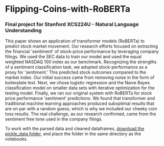 # Flipping-Coins-with-RoBERTa
### Final project for Stanford XCS224U - Natural Language Understanding 

This paper shows an application of transformer models (RoBERTa) to predict stock market movement. Our research efforts focused on extracting the financial 'sentiment' of stock-price performance by leveraging company filings. We used the SEC data to train our model and used the equal weighted NASDAQ 100 index as our benchmark. Recognizing the strengths of a sentiment classification task, we adopted stock-performance as a proxy for 'sentiment.' This predicted stock outcomes compared to the market index. Our initial success came from removing noise in the form of boilerplate text. Next, we chose logistic regression and the Naive Bayes classification model on smaller data sets with iterative optimization for the testing model. Finally, we ran our original system with RoBERTa for stock price performance 'sentiment' predictions. We found that transformer and traditional machine learning approaches produced suboptimal results that are on par with a random guess, which is why we included our cheeky coin toss results. The real challenge, as our research confirmed, came from the sentiment free tone used in the company filings.

To work with the parsed data and cleaned dataframes, [download the pickle_data folder](https://www.dropbox.com/s/ah8ds55r6ktguaz/pickle_data.zip?dl=1), and place the folder in the same directory as the notebooks.
